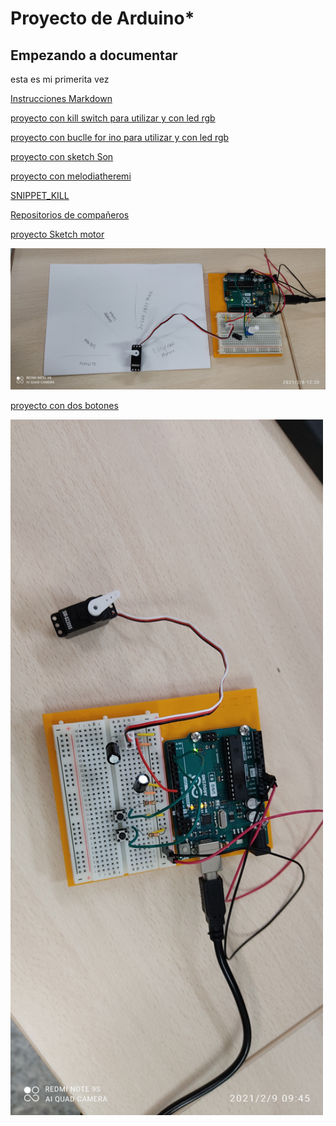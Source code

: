 # Proyecto de Arduino*

## Empezando a documentar

esta es mi primerita vez  

[Instrucciones Markdown](https://guides.github.com/pdfs/markdown-cheatsheet-online.pdf)

[proyecto con kill switch para utilizar y con led rgb](https://github.com/marc125678/Arduino/blob/main/KILL_SWITCH.ino)

[proyecto con buclle for ino para utilizar y con led rgb](https://github.com/Wesley3455/Arduino-/blob/main/Buclle_for.ino.ino)

[proyecto con sketch Son](https://github.com/Wesley3455/Arduino-/blob/main/sketch_Son.ino) 

[proyecto con melodiatheremi](https://github.com/Wesley3455/Arduino-/blob/main/melodiatheremin.ino) 

[SNIPPET_KILL](https://github.com/Wesley3455/Arduino-/blob/main/SNIPPER_KILL_SWTCH.CPP)

[Repositorios de compañeros](https://github.com/d-prieto/arduinoCourse#repositorios-de-alumnos)

[proyecto Sketch motor](https://github.com/Wesley3455/Arduino-/blob/main/sketch_feb08a_motor.ino)


![rreetdd](https://github.com/Wesley3455/Arduino-/blob/main/1612783302659.jpg)

[proyecto con dos botones](https://github.com/Wesley3455/Arduino-/blob/main/sketch_feb09a_dos_botones.ino) 


 <img src="https://github.com/Wesley3455/Arduino-/blob/main/1612860387340.jpg" alt="proyecto con dos botones" width="500"> 
